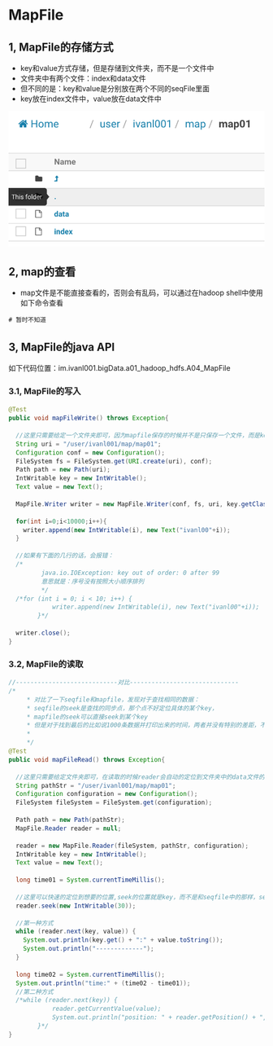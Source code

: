 # MapFile

## 1, MapFile的存储方式

* key和value方式存储，但是存储到文件夹，而不是一个文件中
* 文件夹中有两个文件：index和data文件
* 但不同的是：key和value是分别放在两个不同的seqFile里面
* key放在index文件中，value放在data文件中

![image-20190813103145229](assets/image-20190813103145229.png)

## 2, map的查看

- map文件是不能直接查看的，否则会有乱码，可以通过在hadoop shell中使用如下命令查看

```shell
# 暂时不知道
```



## 3, MapFile的java API

如下代码位置：im.ivanl001.bigData.a01_hadoop_hdfs.A04_MapFile

### 3.1, MapFile的写入

```java
@Test
public void mapFileWrite() throws Exception{

  //这里只需要给定一个文件夹即可，因为mapfile保存的时候并不是只保存一个文件，而是key和value分别保存在不同的文件里面的
  String uri = "/user/ivanl001/map/map01";
  Configuration conf = new Configuration();
  FileSystem fs = FileSystem.get(URI.create(uri), conf);
  Path path = new Path(uri);
  IntWritable key = new IntWritable();
  Text value = new Text();

  MapFile.Writer writer = new MapFile.Writer(conf, fs, uri, key.getClass(), value.getClass());

  for(int i=0;i<10000;i++){
    writer.append(new IntWritable(i), new Text("ivanl00"+i));
  }

  //如果有下面的几行的话，会报错：
  /*
         java.io.IOException: key out of order: 0 after 99
         意思就是：序号没有按照大小顺序排列
         */
  /*for (int i = 0; i < 10; i++) {
            writer.append(new IntWritable(i), new Text("ivanl00"+i));
        }*/

  writer.close();
}
```



### 3.2, MapFile的读取

```java
//----------------------------对比------------------------------
/*
     * 对比了一下seqfile和mapfile，发现对于查找相同的数据：
     * seqfile的seek是查找的同步点，那个点不好定位具体的某个key，
     * mapfile的seek可以直接seek到某个key
     * 但是对于找到最后的比如说1000条数据并打印出来的时间，两者并没有特别的差距，不知道是不是不能这样比较，毕竟seek的方式本身就不一样
     *
     */
@Test
public void mapFileRead() throws Exception{

  //这里只需要给定文件夹即可，在读取的时候reader会自动的定位到文件夹中的data文件的
  String pathStr = "/user/ivanl001/map/map01";
  Configuration configuration = new Configuration();
  FileSystem fileSystem = FileSystem.get(configuration);

  Path path = new Path(pathStr);
  MapFile.Reader reader = null;

  reader = new MapFile.Reader(fileSystem, pathStr, configuration);
  IntWritable key = new IntWritable();
  Text value = new Text();

  long time01 = System.currentTimeMillis();

  //这里可以快速的定位到想要的位置,seek的位置就是key，而不是和seqfile中的那样，seek出来的是一个对应的索引值
  reader.seek(new IntWritable(30));

  //第一种方式
  while (reader.next(key, value)) {
    System.out.println(key.get() + ":" + value.toString());
    System.out.println("-------------");
  }

  long time02 = System.currentTimeMillis();
  System.out.println("time:" + (time02 - time01));
  //第二种方式
  /*while (reader.next(key)) {
            reader.getCurrentValue(value);
            System.out.println("position: " + reader.getPosition() + ", " + key.get() + ":" + value.toString());
        }*/
}
```

